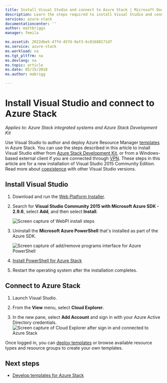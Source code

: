 ```yaml
---
title: Install Visual Studio and connect to Azure Stack | Microsoft Docs
description: Learn the steps required to install Visual Studio and connect to Azure Stack
services: azure-stack
documentationcenter: ''
author: mattbriggs
manager: femila

ms.assetid: 2022dbe5-47fd-457d-9af3-6c01688171d7
ms.service: azure-stack
ms.workload: na
ms.tgt_pltfrm: na
ms.devlang: na
ms.topic: article
ms.date: 05/15/2018
ms.author: mabrigg

---
```


# Install Visual Studio and connect to Azure Stack

*Applies to: Azure Stack integrated systems and Azure Stack Development Kit*

Use Visual Studio to author and deploy Azure Resource Manager [templates](azure-stack-arm-templates.md) in Azure Stack. You can use the steps described in this article to install Visual Studio either from [Azure Stack Development Kit](azure-stack-connect-azure-stack.md#connect-to-azure-stack-with-remote-desktop), or from a Windows-based external client if you are connected through [VPN](azure-stack-connect-azure-stack.md#connect-to-azure-stack-with-vpn). These steps in this article are for a new installation of Visual Studio 2015 Community Edition. Read more about [coexistence](https://msdn.microsoft.com/library/ms246609.aspx) with other Visual Studio versions.

## Install Visual Studio

1. Download and run the [Web Platform Installer](https://www.microsoft.com/web/downloads/platform.aspx).
2. Search for **Visual Studio Community 2015 with Microsoft Azure SDK - 2.9.6**, select **Add**, and then select **Install**.

    ![Screen capture of WebPI install steps](./media/azure-stack-install-visual-studio/image1.png)

3. Uninstall the **Microsoft Azure PowerShell** that's installed as part of the Azure SDK.

    ![Screen capture of add/remove programs interface for Azure PowerShell](./media/azure-stack-install-visual-studio/image2.png)

4. [Install PowerShell for Azure Stack](azure-stack-powershell-install.md)

5. Restart the operating system after the installation completes.

## Connect to Azure Stack

1. Launch Visual Studio.

2. From the **View** menu, select **Cloud Explorer**.

3. In the new pane, select **Add Account** and sign in with your Azure Active Directory credentials.
    ![Screen capture of Cloud Explorer after sign in and connected to Azure Stack](./media/azure-stack-install-visual-studio/image6.png)

Once logged in, you can [deploy templates](azure-stack-deploy-template-visual-studio.md) or browse available resource types and resource groups to create your own templates.

## Next steps

* [Develop templates for Azure Stack](azure-stack-develop-templates.md)
